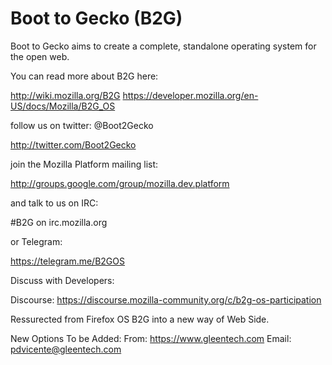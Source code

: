 # Boot to Gecko (B2G)

Boot to Gecko aims to create a complete, standalone operating system for the open web.

You can read more about B2G here:

  http://wiki.mozilla.org/B2G
  https://developer.mozilla.org/en-US/docs/Mozilla/B2G_OS

follow us on twitter: @Boot2Gecko

  http://twitter.com/Boot2Gecko

join the Mozilla Platform mailing list:

  http://groups.google.com/group/mozilla.dev.platform

and talk to us on IRC:

  #B2G on irc.mozilla.org

or Telegram:

  https://telegram.me/B2GOS

Discuss with Developers:

  Discourse: https://discourse.mozilla-community.org/c/b2g-os-participation

Ressurected from Firefox OS B2G into a new way of Web Side.

New Options To be Added:
From: https://www.gleentech.com
Email: pdvicente@gleentech.com
